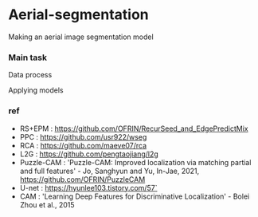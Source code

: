 # Aerial-segmentation
Making an aerial image segmentation model

### Main task
Data process

Applying models

### ref
- RS+EPM : https://github.com/OFRIN/RecurSeed_and_EdgePredictMix
- PPC : https://github.com/usr922/wseg
- RCA : https://github.com/maeve07/rca
- L2G : https://github.com/pengtaojiang/l2g
- Puzzle-CAM : 'Puzzle-CAM: Improved localization via matching partial and full features' - Jo, Sanghyun and Yu, In-Jae, 2021, https://github.com/OFRIN/PuzzleCAM
- U-net : https://hyunlee103.tistory.com/57`
- CAM : 'Learning Deep Features for Discriminative Localization' - Bolei Zhou et al., 2015